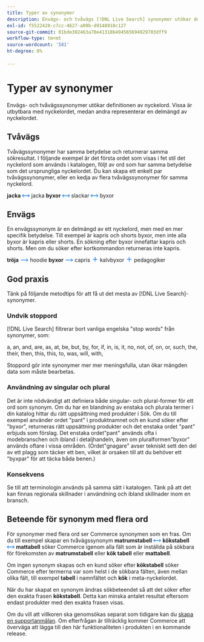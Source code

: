 ```yaml
---
title: Typer av synonymer
description: Envägs- och tvåvägs [!DNL Live Search] synonymer utökar definitionen av nyckelord.
exl-id: f5522428-c7cc-4627-a09b-d9148918c127
source-git-commit: 81bde302463a70e41318b494565694929703dff9
workflow-type: tm+mt
source-wordcount: '581'
ht-degree: 0%

---
```


# Typer av synonymer

Envägs- och tvåvägssynonymer utökar definitionen av nyckelord. Vissa är utbytbara med nyckelordet, medan andra representerar en delmängd av nyckelordet.

## Tvåvägs

Tvåvägssynonymer har samma betydelse och returnerar samma sökresultat. I följande exempel är det första ordet som visas i fet stil det nyckelord som används i katalogen, följt av ord som har samma betydelse som det ursprungliga nyckelordet. Du kan skapa ett enkelt par tvåvägssynonymer, eller en kedja av flera tvåvägssynonymer för samma nyckelord.

**jacka** ![Tvåvägsväljare](assets/btn-two-way.png) jacka
**byxor** ![Tvåvägsväljare](assets/btn-two-way.png) slackar ![Tvåvägsväljare](assets/btn-two-way.png) byxor

## Envägs

En envägssynonym är en delmängd av ett nyckelord, men med en mer specifik betydelse. Till exempel är kapris och shorts byxor, men inte alla byxor är kapris eller shorts. En sökning efter byxor innefattar kapris och shorts. Men om du söker efter kortkommandon returneras inte kapris.

**tröja** ![Envägsväljare](assets/btn-one-way.png) hoodie
**byxor** ![Envägsväljare](assets/btn-one-way.png) capris ![Flera enkelriktade väljare](assets/btn-multiple-one-way.png) kalvbyxor ![Flera enkelriktade väljare](assets/btn-multiple-one-way.png) pedagogiker

## God praxis

Tänk på följande metodtips för att få ut det mesta av [!DNL Live Search]-synonymer.

### Undvik stoppord

[!DNL Live Search] filtrerar bort vanliga engelska &quot;stop words&quot; från synonymer, som:

a, an, and, are, as, at, be, but, by, for, if, in, is, it, no, not, of, on, or, such, the, their, then, this, this, to, was, will, with,

Stoppord gör inte synonymer mer mer meningsfulla, utan ökar mängden data som måste bearbetas.

### Användning av singular och plural

Det är inte nödvändigt att definiera både singular- och plural-former för ett ord som synonym. Om du har en blandning av enstaka och plurala termer i din katalog hittar du rätt uppsättning med produkter i Sök. Om du till exempel använder ordet &quot;pant&quot; i produktnamnet och en kund söker efter &quot;byxor&quot;, returneras rätt uppsättning produkter och det enstaka ordet &quot;pant&quot; erbjuds som förslag. Det enstaka ordet&quot;pant&quot; används ofta i modebranschen och ibland i detaljhandeln, även om pluralformen&quot;byxor&quot; används oftare i vissa områden. (Ordet&quot;gnagare&quot; avser tekniskt sett den del av ett plagg som täcker ett ben, vilket är orsaken till att du behöver ett &quot;byxpar&quot; för att täcka båda benen.)

### Konsekvens

Se till att terminologin används på samma sätt i katalogen. Tänk på att det kan finnas regionala skillnader i användning och ibland skillnader inom en bransch.

## Beteende för synonym med flera ord

För synonymer med flera ord ser Commerce synonymen som en fras. Om du till exempel skapar en tvåvägssynonym **matrumstabell** ![Tvåvägsväljare](assets/btn-two-way.png) **kökstabell** ![Tvåvägsväljare](assets/btn-two-way.png) **mattabell** söker Commerce igenom alla fält som är inställda på sökbara för förekomsten av **matrumstabell** eller **kök tabell** eller **mattabell**.

Om ingen synonym skapas och en kund söker efter **kökstabell** söker Commerce efter termerna var som helst i de sökbara fälten, även mellan olika fält, till exempel **tabell** i namnfältet och **kök** i meta-nyckelordet.

När du har skapat en synonym ändras sökbeteendet så att det söker efter den exakta frasen **kökstabell**. Detta kan minska antalet resultat eftersom endast produkter med den exakta frasen visas.

Om du vill att villkoren ska genomsökas separat som tidigare kan du [skapa en supportanmälan](https://experienceleague.adobe.com/en/docs/commerce-knowledge-base/kb/help-center-guide/magento-help-center-user-guide). Om efterfrågan är tillräcklig kommer Commerce att överväga att lägga till den här funktionaliteten i produkten i en kommande release.
